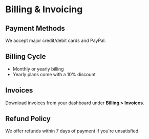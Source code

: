 # Billing & Invoicing

## Payment Methods
We accept major credit/debit cards and PayPal.

## Billing Cycle
- Monthly or yearly billing
- Yearly plans come with a 10% discount

## Invoices
Download invoices from your dashboard under **Billing > Invoices**.

## Refund Policy
We offer refunds within 7 days of payment if you're unsatisfied.
